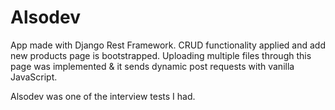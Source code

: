 # Alsodev 
App made with Django Rest Framework. CRUD functionality applied and add new products page is bootstrapped. Uploading multiple files through this page was implemented & it sends dynamic post requests with vanilla JavaScript. 

Alsodev was one of the interview tests I had.

